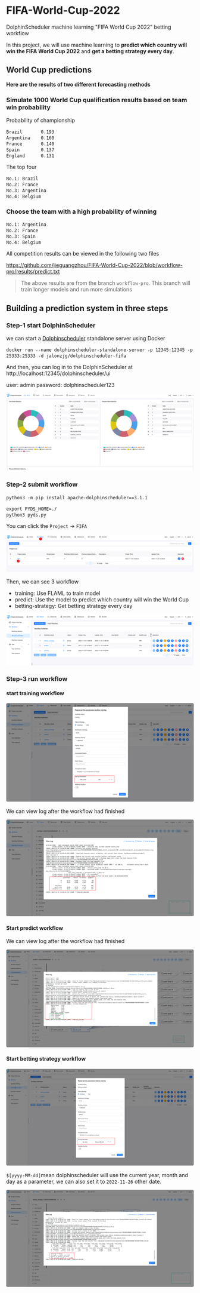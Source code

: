 

# FIFA-World-Cup-2022

DolphinScheduler machine learning "FIFA World Cup 2022" betting workflow

In this project, we will use machine learning to **predict which country will win the FIFA World Cup 2022** and **get a betting strategy every day**.



## World Cup predictions

**Here are the results of two different forecasting methods**

### Simulate 1000 World Cup qualification results based on team win probability

Probability of championship

```
Brazil       0.193
Argentina    0.160
France       0.140
Spain        0.137
England      0.131

```

The top four

```
No.1: Brazil
No.2: France
No.3: Argentina
No.4: Belgium

```

### Choose the team with a high probability of winning

```
No.1: Argentina
No.2: France
No.3: Spain
No.4: Belgium
```

All competition results can be viewed in the following two files

https://github.com/jieguangzhou/FIFA-World-Cup-2022/blob/workflow-pro/results/predict.txt

>  The above results are from the branch `workflow-pro`. This branch will train longer models and run more simulations





## Building a prediction system in three steps

### Step-1 start DolphinScheduler

we can start a [Dolphinscheduler](https://dolphinscheduler.apache.org) standalone server using Docker

```shell
docker run --name dolphinscheduler-standalone-server -p 12345:12345 -p 25333:25333 -d jalonzjg/dolphinscheduler-fifa
```

And then, you can log in to the DolphinScheduler at http://localhost:12345/dolphinscheduler/ui

user: admin
password: dolphinscheduler123

![image-20221124232236471](img/image-20221124232236471.png)

### Step-2 submit workflow

```shell
python3 -m pip install apache-dolphinscheduler==3.1.1
```

```shell
export PYDS_HOME=./
python3 pyds.py
```



You can click the `Project` -> `FIFA`

![image-20221124231716302](img/image-20221124231716302.png)



Then, we can see 3 workflow

- training: Use FLAML to train model
- predict: Use the model to predict which country will win the World Cup
- betting-strategy: Get betting strategy every day

![image-20221124231751744](img/image-20221124231751744.png)



### Step-3 run workflow

#### start training workflow

![image-20221124231816267](img/image-20221124231816267.png)



We can view log after the workflow had finished

![image-20221124231849652](img/image-20221124231849652.png)



#### Start predict workflow

We can view log after the workflow had finished

![image-20221124232014546](img/image-20221124232014546.png)



#### Start betting strategy workflow

![image-20221124232037988](img/image-20221124232037988.png)



`$[yyyy-MM-dd]`mean dolphinscheduler will use  the current year, month and day as a parameter, we can also set it to `2022-11-26` other date.



![image-20221124232109784](img/image-20221124232109784.png)
